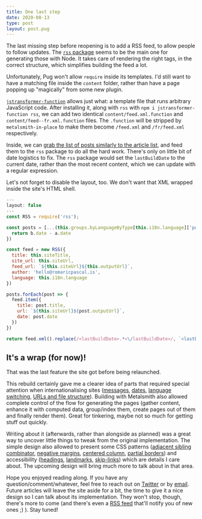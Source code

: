 ```yaml
---
title: One last step
date: 2020-08-13
type: post
layout: post.pug
---
```

The last missing step before reopening is to add a RSS feed, to allow people to follow updates.
The [`rss` package][npm-rss] seems to be the main one for generating those with Node. It takes care of rendering the right tags, in the correct structure, which simplifies building the feed a lot.

Unfortunately, Pug won't allow `require` inside its templates. I'd still want to have a matching file inside the `content` folder, rather than have a page popping up "magically" from some new plugin.

[`jstransformer-function`][npm-jstransformer-function] allows just what: a template file that runs arbitrary JavaScript code. After installing it, along with `rss` with `npm i jstransformer-function rss`, we can add two identical `content/feed.xml.function` and `content/feed--fr.xml.function` files. The `.function` will be stripped by `metalsmith-in-place` to make them become `/feed.xml` and `/fr/feed.xml` respectively.

Inside, we can [grab the list of posts similarly to the article list][list-articles], and feed them to the `rss` package to do all the hard work. There's only on little bit of date logistics to fix. The `rss` package would set the `lastBuildDate` to the current date, rather than the most recent content, which we can update with a regular expression.

Let's not forget to disable the layout, too. We don't want that XML wrapped inside the site's HTML shell.

```js
---
layout: false
---
const RSS = require('rss');

const posts = [...(this.groups.byLanguageByType[this.i18n.language]['post'] || [])].sort(function(a, b) {
  return b.date - a.date
})

const feed = new RSS({
  title: this.siteTitle,
  site_url: this.siteUrl,
  feed_url: `${this.siteUrl}${this.outputUrl}`,
  author: 'hello@romaricpascal.is',
  language: this.i18n.language
})

posts.forEach(post => {
  feed.item({
    title: post.title,
    url: `${this.siteUrl}${post.outputUrl}`,
    date: post.date
  })
})

return feed.xml().replace(/<lastBuildDate>.*<\/lastBuildDate>/, `<lastBuildDate>${posts[0].date.toUTCString()}</lastBuildDate>`);
```

It's a wrap (for now)!
---

That was the last feature the site got before being relaunched.

This rebuild certainly gave me a clearer idea of parts that required special attention when internationalising sites ([messages][i18n-messages], [dates][i18n-dates], [language switching][i18n-language-switching], [URLs and file structure][i18n-file-structure]). Building with Metalsmith also allowed complete control of the flow for generating the pages (gather content, enhance it with computed data, group/index them, create pages out of them and finally render them). Great for tinkering, maybe not so much for getting stuff out quickly.

Writing about it (afterwards, rather than alongside as planned) was a great way to uncover little things to tweak from the original implementation. The simple design also allowed to present some CSS patterns ([adjacent sibling combinator][css-adjacent-sibling], [negative margins][css-negative-margins], [centered column][css-centered-column], [partial borders][css-partial-borders]) and accessibility ([headings][a11y-headings],  [landmarks][a11y-landmarks], [skip-links][a11y-skip-links]) which are details I care about. The upcoming design will bring much more to talk about in that area.

Hope you enjoyed reading along. If you have any question/comment/whatever, feel free to reach out on [Twitter][twitter] or by [email]. Future articles will leave the site aside for a bit, the time to give it a nice design so I can talk about its implementation. They won't stop, though, there's more to come (and there's even a [RSS feed][feed] that'll notify you of new ones ;) ). Stay tuned!

[list-articles]: ../listing-posts/
[twitter]: https://twitter.com/romaricpascal
[email]: mailto:hello@romaricpascal.is
[feed]: /feed.xml
[i18n-messages]: ../switching-language/#grouping-all-that-in-a-component
[i18n-file-structure]: ../in-the-right-place/
[i18n-dates]: ../internationalising-dates/
[i18n-language-switching]: ../revisiting-the-language-switcher-linking/
[i18n-urls]: ../in-the-right-place/
[css-adjacent-sibling]: ../embracing-the-adjacent-sibling-combinator/
[css-negative-margins]: ../negative-margins-are-our-friends/
[css-centered-column]: ../centered-column-in-css/
[css-partial-borders]: ../styling-the-article-list/#painting-separators
[a11y-headings]: ../accessible-foundations-headings/
[a11y-landmarks]: ../accessible-foundations-landmarks/
[a11y-skip-links]: ../accessible-foundations-skip-links/
[npm-jstransformer-function]: https://www.npmjs.com/package/jstransformer-function
[npm-rss]: https://www.npmjs.com/package/rss
